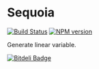 Sequoia
=======

[![Build Status](https://travis-ci.org/futoase/Sequoia.png?branch=master)](https://travis-ci.org/futoase/Sequoia)
[![NPM version](https://badge.fury.io/js/sequoia.png)](http://badge.fury.io/js/sequoia)

Generate linear variable.


[![Bitdeli Badge](https://d2weczhvl823v0.cloudfront.net/futoase/sequoia/trend.png)](https://bitdeli.com/free "Bitdeli Badge")

